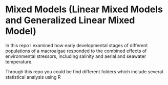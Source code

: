# Mixed Models (Linear Mixed Models and Generalized Linear Mixed Model)

In this repo I examined how early developmental stages of different populations of a macroalgae responded to the combined effects of environmental stressors, including salinity and aerial and seawater temperature. 

Through this repo you could be find different folders which include several statistical analysis using R
